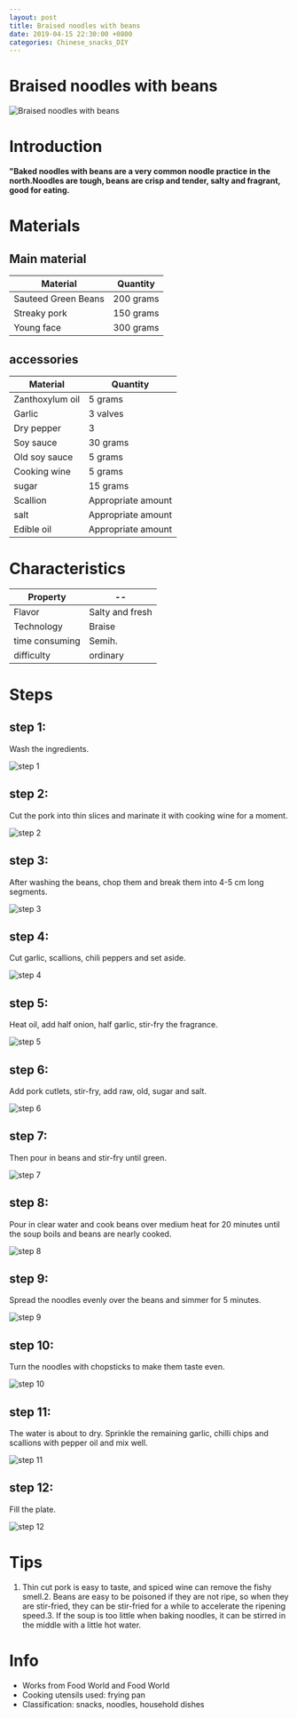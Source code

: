 ```yaml
---
layout: post
title: Braised noodles with beans
date: 2019-04-15 22:30:00 +0800
categories: Chinese_snacks_DIY
---
```


# Braised noodles with beans

![Braised noodles with beans]({{site.baseurl}}/img/429304/429304.jpg)

# Introduction

**"Baked noodles with beans are a very common noodle practice in the north.Noodles are tough, beans are crisp and tender, salty and fragrant, good for eating.**

# Materials


## Main material

Material|Quantity
--|--
Sauteed Green Beans|200 grams
Streaky pork|150 grams
Young face|300 grams

## accessories

Material|Quantity
--|--
Zanthoxylum oil|5 grams
Garlic|3 valves
Dry pepper|3
Soy sauce|30 grams
Old soy sauce|5 grams
Cooking wine|5 grams
sugar|15 grams
Scallion|Appropriate amount
salt|Appropriate amount
Edible oil|Appropriate amount

# Characteristics

Property|--
--|--
Flavor|Salty and fresh
Technology|Braise
time consuming|Semih.
difficulty|ordinary

# Steps

## step 1:

Wash the ingredients.

![step 1]({{site.baseurl}}/img/429304/1.jpg)

## step 2:

Cut the pork into thin slices and marinate it with cooking wine for a moment.

![step 2]({{site.baseurl}}/img/429304/2.jpg)

## step 3:

After washing the beans, chop them and break them into 4-5 cm long segments.

![step 3]({{site.baseurl}}/img/429304/3.jpg)

## step 4:

Cut garlic, scallions, chili peppers and set aside.

![step 4]({{site.baseurl}}/img/429304/4.jpg)

## step 5:

Heat oil, add half onion, half garlic, stir-fry the fragrance.

![step 5]({{site.baseurl}}/img/429304/5.jpg)

## step 6:

Add pork cutlets, stir-fry, add raw, old, sugar and salt.

![step 6]({{site.baseurl}}/img/429304/6.jpg)

## step 7:

Then pour in beans and stir-fry until green.

![step 7]({{site.baseurl}}/img/429304/7.jpg)

## step 8:

Pour in clear water and cook beans over medium heat for 20 minutes until the soup boils and beans are nearly cooked.

![step 8]({{site.baseurl}}/img/429304/8.jpg)

## step 9:

Spread the noodles evenly over the beans and simmer for 5 minutes.

![step 9]({{site.baseurl}}/img/429304/9.jpg)

## step 10:

Turn the noodles with chopsticks to make them taste even.

![step 10]({{site.baseurl}}/img/429304/10.jpg)

## step 11:

The water is about to dry. Sprinkle the remaining garlic, chilli chips and scallions with pepper oil and mix well.

![step 11]({{site.baseurl}}/img/429304/11.jpg)

## step 12:

Fill the plate.

![step 12]({{site.baseurl}}/img/429304/12.jpg)

# Tips

1. Thin cut pork is easy to taste, and spiced wine can remove the fishy smell.2. Beans are easy to be poisoned if they are not ripe, so when they are stir-fried, they can be stir-fried for a while to accelerate the ripening speed.3. If the soup is too little when baking noodles, it can be stirred in the middle with a little hot water.

# Info

- Works from Food World and Food World
- Cooking utensils used: frying pan
- Classification: snacks, noodles, household dishes